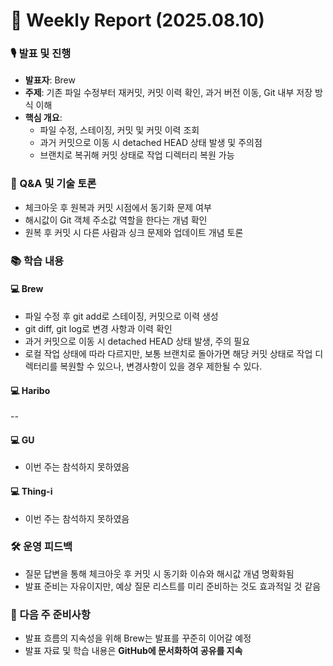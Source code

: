 # 📅 Weekly Report (2025.08.10)

### 🎙️ 발표 및 진행
* **발표자**: Brew
* **주제**: 기존 파일 수정부터 재커밋, 커밋 이력 확인, 과거 버전 이동, Git 내부 저장 방식 이해
* **핵심 개요**:
    * 파일 수정, 스테이징, 커밋 및 커밋 이력 조회
    * 과거 커밋으로 이동 시 detached HEAD 상태 발생 및 주의점
    * 브랜치로 복귀해 커밋 상태로 작업 디렉터리 복원 가능

### 💬 Q&A 및 기술 토론
* 체크아웃 후 원복과 커밋 시점에서 동기화 문제 여부
* 해시값이 Git 객체 주소값 역할을 한다는 개념 확인
* 원복 후 커밋 시 다른 사람과 싱크 문제와 업데이트 개념 토론

### 📚 학습 내용
#### 💻 Brew
* 파일 수정 후 git add로 스테이징, 커밋으로 이력 생성
* git diff, git log로 변경 사항과 이력 확인
* 과거 커밋으로 이동 시 detached HEAD 상태 발생, 주의 필요
* 로컬 작업 상태에 따라 다르지만, 보통 브랜치로 돌아가면 해당 커밋 상태로 작업 디렉터리를 복원할 수 있으나, 변경사항이 있을 경우 제한될 수 있다.

#### 💻 Haribo
-- 

#### 💻 GU
- 이번 주는 참석하지 못하였음

#### 💻 Thing-i
- 이번 주는 참석하지 못하였음

### 🛠 운영 피드백
* 질문 답변을 통해 체크아웃 후 커밋 시 동기화 이슈와 해시값 개념 명확화됨
* 발표 준비는 자유이지만, 예상 질문 리스트를 미리 준비하는 것도 효과적일 것 같음

### 📝 다음 주 준비사항
* 발표 흐름의 지속성을 위해 Brew는 발표를 꾸준히 이어갈 예정
* 발표 자료 및 학습 내용은 **GitHub에 문서화하여 공유를 지속**